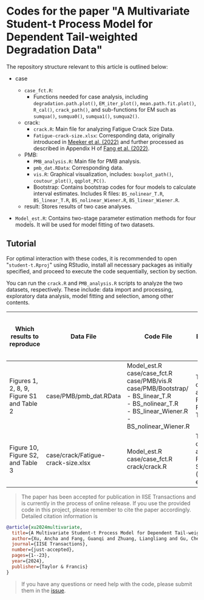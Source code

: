 # Codes for the paper "A Multivariate Student-t Process Model for Dependent Tail-weighted Degradation Data"

The repository structure relevant to this article is outlined below:

- case
  - `case_fct.R`:
    - Functions needed for case analysis, including `degradation.path.plot()`, `EM_iter_plot()`, `mean.path.fit.plot()`, `R_cal()`, `crack_path()`, and sub-functions for EM such as `sumqua()`, `sumqua0()`, `sumqua1()`, `sumqua2()`.
  - crack: 
    - `crack.R`: Main file for analyzing Fatigue Crack Size Data.
    - `Fatigue-crack-size.xlsx`: Corresponding data, originally introduced in [Meeker et al. (2022)](https://www.wiley.com/en-us/Statistical+Methods+for+Reliability+Data%2C+2nd+Edition-p-9781118115459) and further processed as described in Appendix H of [Fang et al. (2022)](https://www.sciencedirect.com/science/article/abs/pii/S0377221721008985).
  - PMB:
    - `PMB_analysis.R`: Main file for PMB analysis.
    - `pmb_dat.RData`: Corresponding data.
    - `vis.R`: Graphical visualization, includes: `boxplot_path()`, `coutour_plot()`, `qqplot_PC()`.
    - Bootstrap: Contains bootstrap codes for four models to calculate interval estimates. Includes R files: `BS_nolinear_T.R`, `BS_linear_T.R`, `BS_nolinear_Wiener.R`, `BS_linear_Wiener.R`.
  - result: Stores results of two case analyses.

- `Model_est.R`: Contains two-stage parameter estimation methods for four models. It will be used for model fitting of two datasets.


## Tutorial

For optimal interaction with these codes, it is recommended to open "`student-t.Rproj`" using RStudio, install all necessary packages as initially specified, and proceed to execute the code sequentially, section by section.

You can run the `crack.R` and `PMB_analysis.R` scripts to analyze the two datasets, respectively. These include: data import and processing, exploratory data analysis, model fitting and selection, among other contents.


| Which results to reproduce              | Data File                            | Code File                                                                                                                                                            | Expected output                                                                                            | Run time at the above-specified computer conditions |
|-----------------------------------------|--------------------------------------|----------------------------------------------------------------------------------------------------------------------------------------------------------------------|------------------------------------------------------------------------------------------------------------|------------------------------------------------------|
| Figures 1, 2, 8, 9, Figure S1 and Table 2 | case/PMB/pmb_dat.RData               | Model_est.R<br>case/case_fct.R<br>case/PMB/vis.R<br>case/PMB/Bootstrap/<br>- BS_linear_T.R<br>- BS_nolinear_T.R<br>- BS_linear_Wiener.R<br>- BS_nolinear_Wiener.R | The results are in case/result/PMB and include: Figures 1, 2, 8, 9, Figure S1 and Table 2.                  | 10 minutes                                           |
| Figure 10, Figure S2, and Table 3        | case/crack/Fatigue-crack-size.xlsx   | Model_est.R<br>case/case_fct.R<br>crack/crack.R                                                                                                                      | The results are in case/result/crack and include: Figure 10, Figure S2, and Table 3 (AIC and point estimate) | 1 minute                                            |



> The paper has been accepted for publication in IISE Transactions and is currently in the process of online release. If you use the provided code in this project, please remember to cite the paper accordingly. Detailed citation information is
```bibtex
@article{xu2024multivariate,
  title={A Multivariate Student-t Process Model for Dependent Tail-weighted Degradation Data},
  author={Xu, Ancha and Fang, Guanqi and Zhuang, Liangliang and Gu, Cheng},
  journal={IISE Transactions},
  number={just-accepted},
  pages={1--23},
  year={2024},
  publisher={Taylor & Francis}
}
```

>  If you have any questions or need help with the code, please submit them in the [issue](https://github.com/liangliangzhuang/multi-student-t-code/issues).












